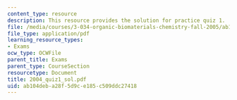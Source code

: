 ```yaml
---
content_type: resource
description: This resource provides the solution for practice quiz 1.
file: /media/courses/3-034-organic-biomaterials-chemistry-fall-2005/ab104deba28f5d9ce185c509ddc27418_2004_quiz1_sol.pdf
file_type: application/pdf
learning_resource_types:
- Exams
ocw_type: OCWFile
parent_title: Exams
parent_type: CourseSection
resourcetype: Document
title: 2004_quiz1_sol.pdf
uid: ab104deb-a28f-5d9c-e185-c509ddc27418
---
```

